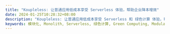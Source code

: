```yaml
---
title: "Koupleless: 让普通应用低成本享受 Serverless 体验，帮助企业降本增效"
date: 2024-01-25T10:28:32+08:00
description: "Koupleless: 让普通应用低成本享受 Serverless 和 绿色计算 体验，帮助企业降本增效！"
keywords: 模块化, Monolith, Serverless, 绿色计算, Green Computing, Modular, Modular Monolith, Service Weaver
---
```


<script>
    if (window.location.pathname == "/")
        window.location="/home/";
</script>
